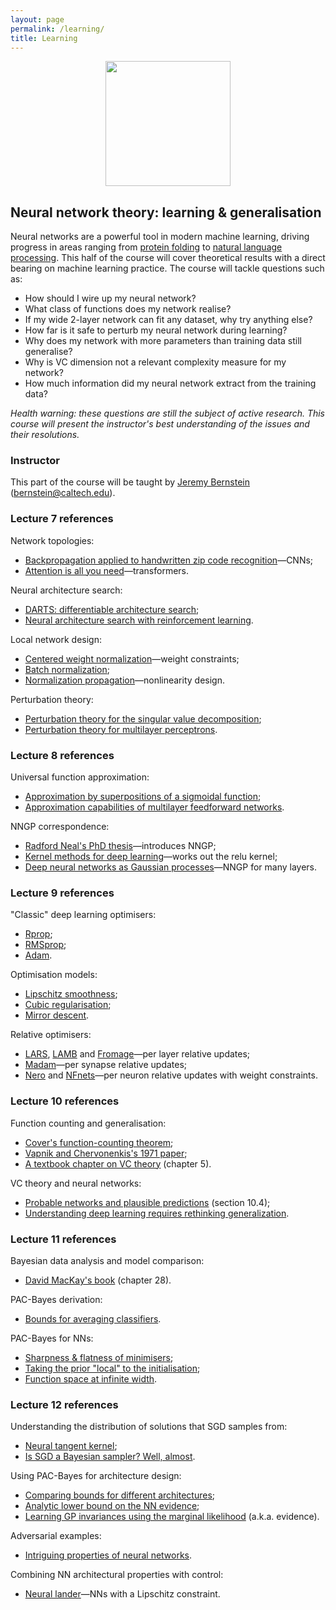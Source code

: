 ```yaml
---
layout: page
permalink: /learning/
title: Learning
---
```


<center><img src="../images/brain.png" style="height:200px"></center>

## Neural network theory: learning & generalisation

Neural networks are a powerful tool in modern machine learning, driving progress in areas ranging from [protein folding](https://www.nature.com/articles/s41586-019-1923-7) to [natural language processing](https://arxiv.org/abs/2005.14165). This half of the course will cover theoretical results with a direct bearing on machine learning practice. The course will tackle questions such as:

- How should I wire up my neural network?
- What class of functions does my network realise?
- If my wide 2-layer network can fit any dataset, why try anything else?
- How far is it safe to perturb my neural network during learning?
- Why does my network with more parameters than training data still generalise?
- Why is VC dimension not a relevant complexity measure for my network?
- How much information did my neural network extract from the training data?

*Health warning: these questions are still the subject of active research. This course will present the instructor's best understanding of the issues and their resolutions.*

### Instructor

This part of the course will be taught by [Jeremy Bernstein](https://jeremybernste.in) ([bernstein@caltech.edu](mailto:bernstein@caltech.edu)).

### Lecture 7 references

Network topologies:
- [Backpropagation applied to handwritten zip code recognition](https://ieeexplore.ieee.org/document/6795724)—CNNs;
- [Attention is all you need](https://arxiv.org/abs/1706.03762)—transformers.

Neural architecture search:
- [DARTS: differentiable architecture search](https://arxiv.org/abs/1806.09055);
- [Neural architecture search with reinforcement learning](https://arxiv.org/abs/1611.01578).

Local network design:
- [Centered weight normalization](https://ieeexplore.ieee.org/document/8237567)—weight constraints;
- [Batch normalization](https://arxiv.org/abs/1502.03167);
- [Normalization propagation](https://arxiv.org/abs/1603.01431)—nonlinearity design.

Perturbation theory:
- [Perturbation theory for the singular value decomposition](https://users.math.msu.edu/users/iwenmark/Teaching/MTH995/Papers/SVD_Stewart.pdf);
- [Perturbation theory for multilayer perceptrons](https://arxiv.org/abs/2002.03432).

### Lecture 8 references

Universal function approximation:
- [Approximation by superpositions of a sigmoidal function](https://link.springer.com/article/10.1007/BF02551274);
- [Approximation capabilities of multilayer feedforward networks](https://www.sciencedirect.com/science/article/abs/pii/089360809190009T).

NNGP correspondence:
- [Radford Neal's PhD thesis](http://www.cs.toronto.edu/~radford/ftp/thesis.pdf)—introduces NNGP;
- [Kernel methods for deep learning](https://papers.nips.cc/paper/2009/hash/5751ec3e9a4feab575962e78e006250d-Abstract.html)—works out the relu kernel;
- [Deep neural networks as Gaussian processes](https://arxiv.org/abs/1711.00165)—NNGP for many layers.

### Lecture 9 references

"Classic" deep learning optimisers:
- [Rprop](https://ieeexplore.ieee.org/document/298623);
- [RMSprop](http://www.cs.toronto.edu/~hinton/coursera/lecture6/lec6.pdf);
- [Adam](https://arxiv.org/abs/1412.6980).

Optimisation models:
- [Lipschitz smoothness](http://www.seas.ucla.edu/~vandenbe/236C/lectures/gradient.pdf);
- [Cubic regularisation](https://link.springer.com/article/10.1007/s10107-006-0706-8);
- [Mirror descent](http://www.princeton.edu/~yc5/ele522_optimization/lectures/mirror_descent.pdf).

Relative optimisers:
- [LARS](https://arxiv.org/abs/1708.03888), [LAMB](https://arxiv.org/abs/1904.00962) and [Fromage](https://arxiv.org/abs/2002.03432)—per layer relative updates;
- [Madam](https://arxiv.org/abs/2006.14560)—per synapse relative updates;
- [Nero](https://arxiv.org/abs/2102.07227) and [NFnets](https://arxiv.org/abs/2102.06171)—per neuron relative updates with weight constraints.

### Lecture 10 references

Function counting and generalisation:
- [Cover's function-counting theorem](https://isl.stanford.edu/~cover/papers/paper2.pdf);
- [Vapnik and Chervonenkis's 1971 paper](https://epubs.siam.org/doi/10.1137/1116025);
- [A textbook chapter on VC theory](http://agbs.kyb.tuebingen.mpg.de/lwk/sections/) (chapter 5).

VC theory and neural networks:
- [Probable networks and plausible predictions](http://www.inference.org.uk/mackay/network.pdf) (section 10.4);
- [Understanding deep learning requires rethinking generalization](https://arxiv.org/abs/1611.03530).

### Lecture 11 references

Bayesian data analysis and model comparison:
- [David MacKay's book](https://www.inference.org.uk/itila/book.html) (chapter 28).

PAC-Bayes derivation:
- [Bounds for averaging classifiers](http://citeseerx.ist.psu.edu/viewdoc/summary?doi=10.1.1.26.4424).

PAC-Bayes for NNs:
- [Sharpness & flatness of minimisers](https://arxiv.org/abs/1905.12213);
- [Taking the prior "local" to the initialisation](https://arxiv.org/abs/1703.11008);
- [Function space at infinite width](https://arxiv.org/abs/1805.08522).

### Lecture 12 references

Understanding the distribution of solutions that SGD samples from:
- [Neural tangent kernel](https://arxiv.org/abs/1806.07572);
- [Is SGD a Bayesian sampler? Well, almost](https://arxiv.org/abs/2006.15191).

Using PAC-Bayes for architecture design:
- [Comparing bounds for different architectures](https://arxiv.org/abs/2012.04115);
- [Analytic lower bound on the NN evidence](https://arxiv.org/abs/2103.01045);
- [Learning GP invariances using the marginal likelihood](https://arxiv.org/abs/1808.05563) (a.k.a. evidence).

Adversarial examples:
- [Intriguing properties of neural networks](https://arxiv.org/abs/1312.6199).

Combining NN architectural properties with control:
- [Neural lander](https://arxiv.org/abs/1811.08027)—NNs with a Lipschitz constraint.
